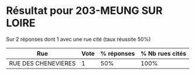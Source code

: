 # Résultat pour 203-MEUNG SUR LOIRE

Sur 2 réponses dont 1 avec une rue cité (taux réussite 50%)

| Rue | Vote | % réponses | % Nb rues cités|
|-----|------|------------|----------------|
| RUE DES CHENEVIERES | 1 | 50% | 100%|
